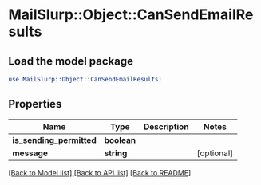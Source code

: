 # MailSlurp::Object::CanSendEmailResults

## Load the model package
```perl
use MailSlurp::Object::CanSendEmailResults;
```

## Properties
Name | Type | Description | Notes
------------ | ------------- | ------------- | -------------
**is_sending_permitted** | **boolean** |  | 
**message** | **string** |  | [optional] 

[[Back to Model list]](../README#documentation-for-models) [[Back to API list]](../README#documentation-for-api-endpoints) [[Back to README]](../README)


